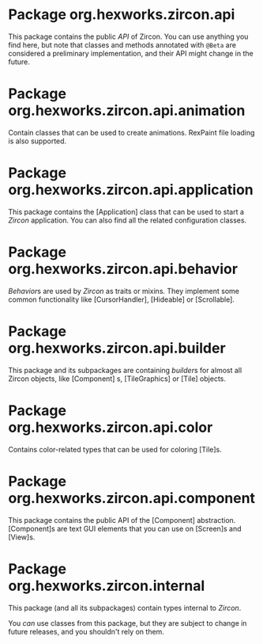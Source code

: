 # Package org.hexworks.zircon.api

This package contains the public *API* of Zircon. You can use anything you find here, but note that classes and methods
annotated with `@Beta` are considered a preliminary implementation, and their API might change in the future.

# Package org.hexworks.zircon.api.animation

Contain classes that can be used to create animations. RexPaint file loading is also supported.

# Package org.hexworks.zircon.api.application

This package contains the [Application] class that can be used to start a *Zircon* application. You can also find all
the related configuration classes.

# Package org.hexworks.zircon.api.behavior

*Behavior*s are used by *Zircon* as traits or mixins. They implement some common functionality like
[CursorHandler], [Hideable] or [Scrollable].

# Package org.hexworks.zircon.api.builder

This package and its subpackages are containing *builder*s for almost all Zircon objects, like [Component]
s, [TileGraphics] or [Tile] objects.

# Package org.hexworks.zircon.api.color

Contains color-related types that can be used for coloring [Tile]s.

# Package org.hexworks.zircon.api.component

This package contains the public API of the [Component] abstraction. [Component]s are text GUI elements that you can use
on [Screen]s and [View]s.

# Package org.hexworks.zircon.internal

This package (and all its subpackages) contain types internal to *Zircon*.

You *can* use classes from this package, but they are subject to change in future releases, and you shouldn't rely on
them.


